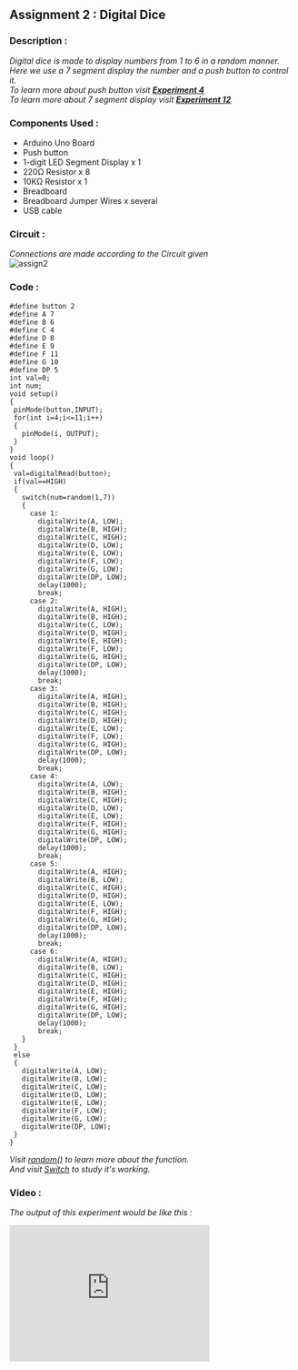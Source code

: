 ## Assignment 2 : Digital Dice   
### Description :   
 _Digital dice is made to display numbers from 1 to 6 in a random manner. Here we use a 7 segment display the number and a push button to control it.    
 To learn more about push button visit __[Experiment 4](https://aswin-asokan.github.io/Kerala-IoT-Challenge/pages/level1/EXP4)__   
 To learn more about 7 segment display visit __[Experiment 12](https://aswin-asokan.github.io/Kerala-IoT-Challenge/pages/level1/EXP12)___
 
 
### Components Used :
 
* Arduino Uno Board
* Push button
* 1-digit LED Segment Display x 1
* 220Ω Resistor x 8
* 10KΩ Resistor x 1
* Breadboard
* Breadboard Jumper Wires x several
* USB cable
 
### Circuit :
_Connections are made according to the Circuit given_   
![assign2](https://user-images.githubusercontent.com/86108610/151196947-33d95b9a-ab45-4ef6-ba5d-5347660167be.png)



### Code :
 
 ```
 #define button 2
#define A 7
#define B 6
#define C 4
#define D 8
#define E 9
#define F 11
#define G 10
#define DP 5
int val=0;
int num;
void setup()
{
  pinMode(button,INPUT);
  for(int i=4;i<=11;i++)
  {
    pinMode(i, OUTPUT);
  }
}
void loop()
{
  val=digitalRead(button);
  if(val==HIGH)
  {
    switch(num=random(1,7))
    {
      case 1:
        digitalWrite(A, LOW);
        digitalWrite(B, HIGH);
        digitalWrite(C, HIGH);
        digitalWrite(D, LOW);
        digitalWrite(E, LOW);
        digitalWrite(F, LOW);
        digitalWrite(G, LOW);
        digitalWrite(DP, LOW);
        delay(1000);
        break;
      case 2:
        digitalWrite(A, HIGH);
        digitalWrite(B, HIGH);
        digitalWrite(C, LOW);
        digitalWrite(D, HIGH);
        digitalWrite(E, HIGH);
        digitalWrite(F, LOW);
        digitalWrite(G, HIGH);
        digitalWrite(DP, LOW);
        delay(1000);
        break;
      case 3:
        digitalWrite(A, HIGH);
        digitalWrite(B, HIGH);
        digitalWrite(C, HIGH);
        digitalWrite(D, HIGH);
        digitalWrite(E, LOW);
        digitalWrite(F, LOW);
        digitalWrite(G, HIGH);
        digitalWrite(DP, LOW);
        delay(1000);
        break;
      case 4:
        digitalWrite(A, LOW);
        digitalWrite(B, HIGH);
        digitalWrite(C, HIGH);
        digitalWrite(D, LOW);
        digitalWrite(E, LOW);
        digitalWrite(F, HIGH);
        digitalWrite(G, HIGH);
        digitalWrite(DP, LOW);
        delay(1000);
        break;
      case 5:
        digitalWrite(A, HIGH);
        digitalWrite(B, LOW);
        digitalWrite(C, HIGH);
        digitalWrite(D, HIGH);
        digitalWrite(E, LOW);
        digitalWrite(F, HIGH);
        digitalWrite(G, HIGH);
        digitalWrite(DP, LOW);
        delay(1000);
        break;
      case 6:
        digitalWrite(A, HIGH);
        digitalWrite(B, LOW);
        digitalWrite(C, HIGH);
        digitalWrite(D, HIGH);
        digitalWrite(E, HIGH);
        digitalWrite(F, HIGH);
        digitalWrite(G, HIGH);
        digitalWrite(DP, LOW);
        delay(1000);
        break;
    }
  }
  else
  {
    digitalWrite(A, LOW);
    digitalWrite(B, LOW);
    digitalWrite(C, LOW);
    digitalWrite(D, LOW);
    digitalWrite(E, LOW);
    digitalWrite(F, LOW);
    digitalWrite(G, LOW);
    digitalWrite(DP, LOW);
  }
}
```   
_Visit [random()](https://www.arduino.cc/reference/en/language/functions/random-numbers/random/) to learn more about the function.   
And visit [Switch](https://www.arduino.cc/reference/en/language/structure/control-structure/switchcase/) to study it's working._   
                        
### Video :

_The output of this experiment would be like this :_                          
<iframe width="352" height="240"
src="https://user-images.githubusercontent.com/86108610/151198944-a8291ff5-d3f7-482c-a85f-4156632df5d6.mp4"
frameborder="0" 
allow="accelerometer; autoplay; encrypted-media; gyroscope; picture-in-picture" 
allowfullscreen></iframe> 
